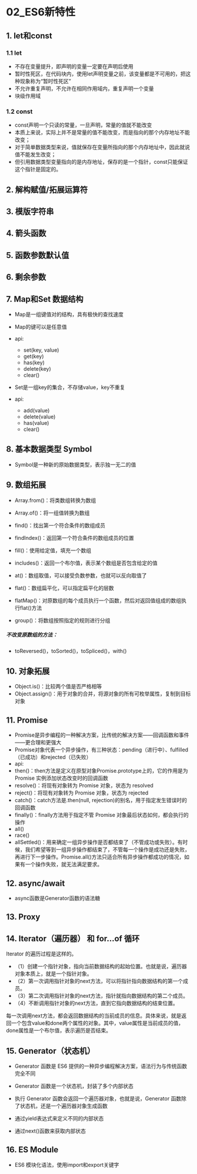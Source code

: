 # 02_ES6新特性

## 1. let和const

### 1.1 let

- 不存在变量提升，即声明的变量一定要在声明后使用
- 暂时性死区，在代码块内，使用let声明变量之前，该变量都是不可用的，把这种现象称为“暂时性死区”
- 不允许重复声明，不允许在相同作用域内，重复声明一个变量
- 块级作用域

### 1.2 const

- const声明一个只读的常量，一旦声明，常量的值就不能改变
- 本质上来说，实际上并不是常量的值不能改变，而是指向的那个内存地址不能改变；
- 对于简单数据类型来说，值就保存在变量所指向的那个内存地址中，因此就说值不能发生改变；
- 但引用数据类型变量指向的是内存地址，保存的是一个指针，const只能保证这个指针是固定的。

## 2. 解构赋值/拓展运算符

## 3. 模版字符串

## 4. 箭头函数

## 5. 函数参数默认值

## 6. 剩余参数

## 7. Map和Set 数据结构

- Map是一组键值对的结构，具有极快的查找速度
- Map的键可以是任意值
- api:
  - set(key, value)
  - get(key)
  - has(key)
  - delete(key)
  - clear()

- Set是一组key的集合，不存储value，key不重复
- api:
  - add(value)
  - delete(value)
  - has(value)
  - clear()

## 8. 基本数据类型 Symbol

- Symbol是一种新的原始数据类型，表示独一无二的值

## 9. 数组拓展

- Array.from()：将类数组转换为数组
- Array.of()：将一组值转换为数组

- find()：找出第一个符合条件的数组成员
- findIndex()：返回第一个符合条件的数组成员的位置
- fill()：使用给定值，填充一个数组
- includes()：返回一个布尔值，表示某个数组是否包含给定的值

- at()：数组取值，可以接受负数参数，也就可以反向取值了
- flat()：数组扁平化，可以指定扁平化的层数
- flatMap()：对原数组的每个成员执行一个函数，然后对返回值组成的数组执行flat()方法

- group()：将数组按照指定的规则进行分组

##### 不改变原数组的方法：

- toReversed()，toSorted()，toSpliced()，with()

## 10. 对象拓展

- Object.is()：比较两个值是否严格相等
- Object.assign()：用于对象的合并，将源对象的所有可枚举属性，复制到目标对象

## 11. Promise

- Promise是异步编程的一种解决方案，比传统的解决方案——回调函数和事件——更合理和更强大
- Promise对象代表一个异步操作，有三种状态：pending（进行中）、fulfilled（已成功）和rejected（已失败）
- api:
- then()：then方法是定义在原型对象Promise.prototype上的，它的作用是为 Promise 实例添加状态改变时的回调函数
- resolve()：将现有对象转为 Promise 对象，状态为 resolved
- reject()：将现有对象转为 Promise 对象，状态为 rejected
- catch()：catch方法是.then(null, rejection)的别名，用于指定发生错误时的回调函数
- finally()：finally方法用于指定不管 Promise 对象最后状态如何，都会执行的操作
- all()
- race()
- allSettled()：用来确定一组异步操作是否都结束了（不管成功或失败）。有时候，我们希望等到一组异步操作都结束了，不管每一个操作是成功还是失败，再进行下一步操作。Promise.all()方法只适合所有异步操作都成功的情况，如果有一个操作失败，就无法满足要求。

## 12. async/await

- async函数是Generator函数的语法糖

## 13. Proxy

## 14. Iterator（遍历器） 和 for...of 循环

Iterator 的遍历过程是这样的。

- （1）创建一个指针对象，指向当前数据结构的起始位置。也就是说，遍历器对象本质上，就是一个指针对象。
- （2）第一次调用指针对象的next方法，可以将指针指向数据结构的第一个成员。
- （3）第二次调用指针对象的next方法，指针就指向数据结构的第二个成员。
- （4）不断调用指针对象的next方法，直到它指向数据结构的结束位置。

每一次调用next方法，都会返回数据结构的当前成员的信息。具体来说，就是返回一个包含value和done两个属性的对象。其中，value属性是当前成员的值，done属性是一个布尔值，表示遍历是否结束。

## 15. Generator（状态机）

- Generator 函数是 ES6 提供的一种异步编程解决方案，语法行为与传统函数完全不同
- Generator 函数是一个状态机，封装了多个内部状态
- 执行 Generator 函数会返回一个遍历器对象，也就是说，Generator 函数除了状态机，还是一个遍历器对象生成函数

- 通过yield表达式来定义不同的内部状态
- 通过next()函数来获取内部状态

## 16. ES Module

- ES6 模块化语法，使用import和export关键字
